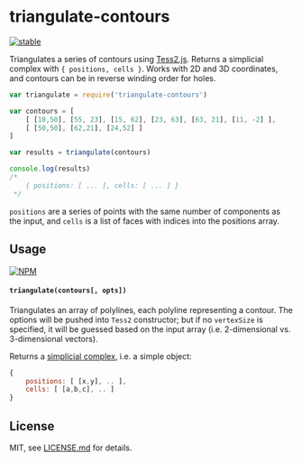 # triangulate-contours

[![stable](http://badges.github.io/stability-badges/dist/stable.svg)](http://github.com/badges/stability-badges)

Triangulates a series of contours using [Tess2.js](https://github.com/memononen/tess2.js). Returns a simplicial complex with `{ positions, cells }`. Works with 2D and 3D coordinates, and contours can be in reverse winding order for holes. 

```js
var triangulate = require('triangulate-contours')

var contours = [
    [ [10,50], [55, 23], [15, 62], [23, 63], [63, 21], [11, -2] ],
    [ [50,50], [62,21], [24,52] ]
]

var results = triangulate(contours)

console.log(results)
/*
    { positions: [ ... ], cells: [ ... ] }
 */
```

`positions` are a series of points with the same number of components as the input, and `cells` is a list of faces with indices into the positions array. 

## Usage

[![NPM](https://nodei.co/npm/triangulate-contours.png)](https://nodei.co/npm/triangulate-contours/)

#### `triangulate(contours[, opts])`

Triangulates an array of polylines, each polyline representing a contour. The options will be pushed into `Tess2` constructor; but if no `vertexSize` is specified, it will be guessed based on the input array (i.e. 2-dimensional vs. 3-dimensional vectors).

Returns a [simplicial complex](https://github.com/mikolalysenko/simplicial-complex), i.e. a simple object: 

```js
{ 
    positions: [ [x,y], .. ], 
    cells: [ [a,b,c], .. ] 
}
```

## License

MIT, see [LICENSE.md](http://github.com/mattdesl/triangulate-contours/blob/master/LICENSE.md) for details.
